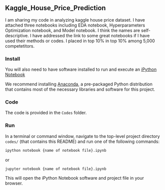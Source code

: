 ## Kaggle_House_Price_Prediction

I am sharing my code in analyzing kaggle house price dataset. I have attached three notebooks including EDA notebook, Hyperparameters Optimization notebook, and Model notebook. I think the names are self-descriptive. I have addressed the link to some great notebooks if I have used their methods or codes. I placed in top 10% in top 10% among 5,000 competetitors. 

### Install 

You will also need to have software installed to run and execute an [iPython Notebook](http://ipython.org/notebook.html)

We recommend installing [Anaconda](https://www.continuum.io/downloads), a pre-packaged Python distribution that contains most of the necessary libraries and software for this project. 

### Code

The code is provided in the `Codes` folder.  

### Run

In a terminal or command window, navigate to the top-level project directory `codes/` (that contains this README) and run one of the following commands:

```bash
ipython notebook {name of notebook file}.ipynb
```  
or
```bash
jupyter notebook {name of notebook file}.ipynb
```

This will open the iPython Notebook software and project file in your browser.
